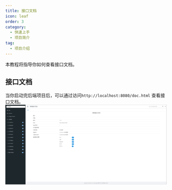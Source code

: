 ```yaml
---
title: 接口文档
icon: leaf
order: 3
category:
  - 快速上手
  - 项目简介
tag:
  - 项目介绍
---
```


本教程将指导你如何查看接口文档。

<!-- more -->

## 接口文档
当你启动完后端项目后，可以通过访问`http://localhost:8080/doc.html` 查看接口文档。
![图片](/assets/image/interface_doc.png)
